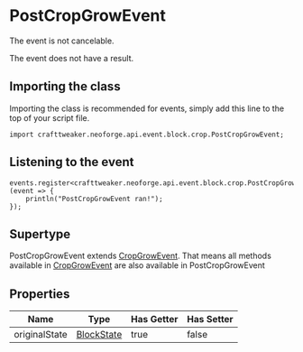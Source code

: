 # PostCropGrowEvent

The event is not cancelable.

The event does not have a result.

## Importing the class

Importing the class is recommended for events, simply add this line to the top of your script file.
```zenscript
import crafttweaker.neoforge.api.event.block.crop.PostCropGrowEvent;
```


## Listening to the event

```zenscript
events.register<crafttweaker.neoforge.api.event.block.crop.PostCropGrowEvent>(event => {
    println("PostCropGrowEvent ran!");
});
```


## Supertype

PostCropGrowEvent extends [CropGrowEvent](/neoforge/api/event/block/crop/CropGrowEvent). That means all methods available in [CropGrowEvent](/neoforge/api/event/block/crop/CropGrowEvent) are also available in PostCropGrowEvent

## Properties

|     Name      |                    Type                     | Has Getter | Has Setter |
|---------------|---------------------------------------------|------------|------------|
| originalState | [BlockState](/vanilla/api/block/BlockState) | true       | false      |

